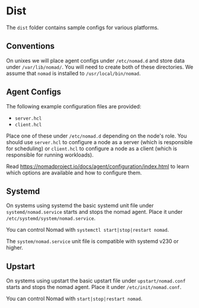 # Dist

The `dist` folder contains sample configs for various platforms.

## Conventions

On unixes we will place agent configs under `/etc/nomad.d` and store
data under `/var/lib/nomad/`. You will need to create both of these
directories. We assume that `nomad` is installed to
`/usr/local/bin/nomad`.

## Agent Configs

The following example configuration files are provided:

- `server.hcl`
- `client.hcl`

Place one of these under `/etc/nomad.d` depending on the node's
role. You should use `server.hcl` to configure a node as a server
(which is responsible for scheduling) or `client.hcl` to configure a
node as a client (which is responsible for running workloads).

Read <https://nomadproject.io/docs/agent/configuration/index.html> to
learn which options are available and how to configure them.

## Systemd

On systems using systemd the basic systemd unit file under
`systemd/nomad.service` starts and stops the nomad agent. Place it
under `/etc/systemd/system/nomad.service`.

You can control Nomad with `systemctl start|stop|restart nomad`.

The `system/nomad.service` unit file is compatible with systemd v230
or higher.

## Upstart

On systems using upstart the basic upstart file under
`upstart/nomad.conf` starts and stops the nomad agent. Place it under
`/etc/init/nomad.conf`.

You can control Nomad with `start|stop|restart nomad`.
